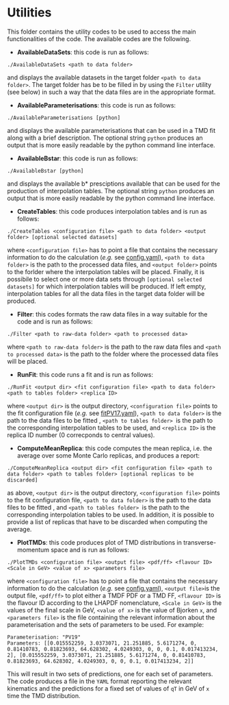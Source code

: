 # Utilities

This folder contains the utility codes to be used to access the main functionalities of the code. The available codes are
the following.

- **AvailableDataSets**: this code is run as follows:
```Shell
./AvailableDataSets <path to data folder>
```
and displays the available datasets in the target folder ```<path to data folder>```. The target folder has be to be filled in by using the ```Filter``` utility (see below) in such a way that the data files are in the appropriate format.

- **AvailableParameterisations**: this code is run as follows:
```Shell
./AvailableParameterisations [python]
```
and displays the available parameterisations that can be used in a TMD fit along with a brief description. The optional string ```python``` produces an output that is more easily readable by the python command line interface.

- **AvailableBstar**: this code is run as follows:
```Shell
./AvailableBstar [python]
```
and displays the available b* presciptions available that can be used for the production of interpolation tables. The optional string ```python``` produces an output that is more easily readable by the python command line interface.

- **CreateTables**: this code produces interpolation tables and is run as follows:
```Shell
./CreateTables <configuration file> <path to data folder> <output folder> [optional selected datasets]
```
where ```<configuration file>``` has to point a file that contains the necessary information to do the calculation (*e.g.* see [config.yaml](../cards/config.yaml)), ```<path to data folder>``` is the path to the processed data files, and ```<output folder>``` points to the forlder where the interpolation tables will be placed. Finally, it is possibile to select one or more data sets through ```[optional selected datasets]``` for which interpolation tables will be produced. If left empty, interpolation tables for all the data files in the target data folder will be produced.

- **Filter**: this codes formats the raw data files in a way suitable for the code and is run as follows:
```Shell
./Filter <path to raw-data folder> <path to processed data>
```
where ```<path to raw-data folder>``` is the path to the raw data files and ```<path to processed data>``` is the path to the folder where the processed data files will be placed.

- **RunFit**: this code runs a fit and is run as follows:
```Shell
./RunFit <output dir> <fit configuration file> <path to data folder> <path to tables folder> <replica ID>
```
where ```<output dir>``` is the output directory, ```<configuration file>``` points to the fit configuration file (*e.g.* see [fitPV17.yaml](../cards/fitPV17.yaml)), ```<path to data folder>``` is the path to the data files to be fitted , ```<path to tables folder> ```is the path to the corresponding interpolation tables to be used, and ```<replica ID>``` is the replica ID number (0 correcponds to central values).

- **ComputeMeanReplica**: this code computes the mean replica, i.e. the average over some Monte Carlo replicas, and produces a report:
```Shell
./ComputeMeanReplica <output dir> <fit configuration file> <path to data folder> <path to tables folder> [optional replicas to be discarded]
```
as above, ```<output dir>``` is the output directory, ```<configuration file>``` points to the fit configuration file, ```<path to data folder>``` is the path to the data files to be fitted , and ```<path to tables folder> ```is the path to the corresponding interpolation tables to be used. In addition, it is possible to provide a list of replicas that have to be discarded when computing the average.

- **PlotTMDs**: this code produces plot of TMD distributions in transverse-momentum space and is run as follows:
```Shell
./PlotTMDs <configuration file> <output file> <pdf/ff> <flavour ID> <Scale in GeV> <value of x> <parameters file>
```
where ```<configuration file>``` has to point a file that contains the necessary information to do the calculation (*e.g.* see [config.yaml](../cards/config.yaml)), ```<output file>```is the output file, ```<pdf/ff>``` to plot either a TMDF PDF or a TMD FF, ```<flavour ID>``` is the flavour ID according to the LHAPDF nomenclature, ```<Scale in GeV>``` is the values of the final scale in GeV,  ```<value of x>``` is the value of Bjorken ```x```, and ```<parameters file>``` is the file containing the relevant information about the parameterisation and the sets of parameters to be used. For example:
```Shell
Parameterisation: "PV19"
Parameters: [[0.015552259, 3.0373071, 21.251885, 5.6171274, 0, 0.81410783, 0.81823693, 64.628302, 4.0249303, 0, 0, 0.1, 0.017413234, 2], [0.015552259, 3.0373071, 21.251885, 5.6171274, 0, 0.81410783, 0.81823693, 64.628302, 4.0249303, 0, 0, 0.1, 0.017413234, 2]]
```
This will result in two sets of predictions, one for each set of parameters. The code produces a file in the ```YAML``` format reporting the relevant kinematics and the predictions for a fixed set of values of ```qT``` in GeV of ```x``` time the TMD distribution.
